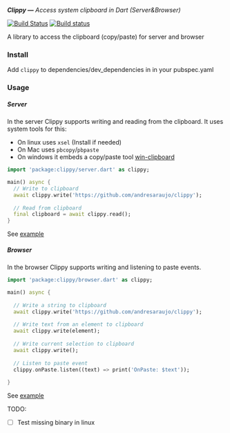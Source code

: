 _**Clippy —** Access system clipboard in Dart (Server&Browser)_

[![Build Status](https://travis-ci.org/andresaraujo/clippy.svg?branch=master)](https://travis-ci.org/andresaraujo/clippy)
[![Build status](https://ci.appveyor.com/api/projects/status/ufiu8o0wvugr149b?svg=true)](https://ci.appveyor.com/project/andresaraujo/clippy)


A library to access the clipboard (copy/paste) for server and browser

### Install

Add `clippy` to dependencies/dev_dependencies in in your pubspec.yaml

### Usage

##### Server
In the server Clippy supports writing and reading from the clipboard. It uses system tools for this:
- On linux uses `xsel` (Install if needed)
- On Mac uses `pbcopy`/`pbpaste`
- On windows it embeds a copy/paste tool [win-clipboard](https://github.com/sindresorhus/win-clipboard)

```dart
import 'package:clippy/server.dart' as clippy;

main() async {
  // Write to clipboard
  await clippy.write('https://github.com/andresaraujo/clippy');
  
  // Read from clipboard
  final clipboard = await clippy.read();  
}
```

See [example](/example/server)

##### Browser

In the browser Clippy supports writing and listening to paste events.

```dart
import 'package:clippy/browser.dart' as clippy;

main() async {
  
  // Write a string to clipboard
  await clippy.write('https://github.com/andresaraujo/clippy');
  
  // Write text from an element to clipboard
  await clippy.write(element);
  
  // Write current selection to clipboard
  await clippy.write();
  
  // Listen to paste event
  clippy.onPaste.listen((text) => print('OnPaste: $text'));
  
}
```

See [example](/example/browser)

TODO:

- [ ] Test missing binary in linux
